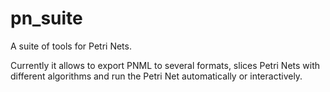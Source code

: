 # pn_suite

A suite of tools for Petri Nets. 

Currently it allows to export PNML to several formats, slices Petri Nets with different algorithms and run the Petri Net automatically or interactively. 
